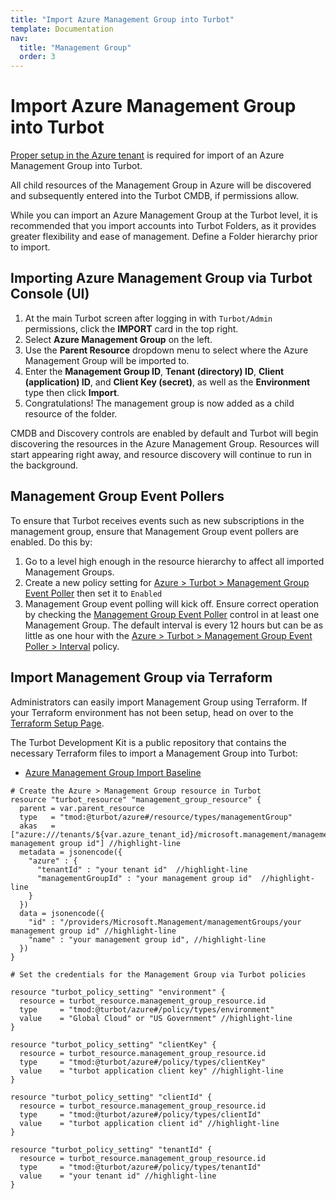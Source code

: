 ```yaml
---
title: "Import Azure Management Group into Turbot"
template: Documentation
nav:
  title: "Management Group"
  order: 3
---
```


# Import Azure Management Group into Turbot

[Proper setup in the Azure tenant](integrations/azure/import) is required for
import of an Azure Management Group into Turbot.

All child resources of the Management Group in Azure will be discovered and
subsequently entered into the Turbot CMDB, if permissions allow.

While you can import an Azure Management Group at the Turbot level, it is
recommended that you import accounts into Turbot Folders, as it provides greater
flexibility and ease of management. Define a Folder hierarchy prior to import.

## Importing Azure Management Group via Turbot Console (UI)

1. At the main Turbot screen after logging in with `Turbot/Admin` permissions,
   click the **IMPORT** card in the top right.
2. Select **Azure Management Group** on the left.
3. Use the **Parent Resource** dropdown menu to select where the Azure
   Management Group will be imported to.
4. Enter the **Management Group ID**, **Tenant (directory) ID**, **Client
   (application) ID**, and **Client Key (secret)**, as well as the
   **Environment** type then click **Import**.
5. Congratulations! The management group is now added as a child resource of the
   folder.

CMDB and Discovery controls are enabled by default and Turbot will begin
discovering the resources in the Azure Management Group. Resources will start
appearing right away, and resource discovery will continue to run in the
background.

## Management Group Event Pollers

To ensure that Turbot receives events such as new subscriptions in the
management group, ensure that Management Group event pollers are enabled. Do
this by:

1. Go to a level high enough in the resource hierarchy to affect all imported
   Management Groups.
2. Create a new policy setting for
   [Azure > Turbot > Management Group Event Poller](https://turbot.com/guardrails/docs/mods/azure/azure/policy#azure--turbot--management-group-event-poller)
   then set it to `Enabled`
3. Management Group event polling will kick off. Ensure correct operation by
   checking the
   [Management Group Event Poller](https://turbot.com/guardrails/docs/mods/azure/azure/control#azure--turbot--management-group-event-poller)
   control in at least one Management Group. The default interval is every 12
   hours but can be as little as one hour with the
   [Azure > Turbot > Management Group Event Poller > Interval](https://turbot.com/guardrails/docs/mods/azure/azure/policy#azure--turbot--management-group-event-poller--interval)
   policy.

## Import Management Group via Terraform

Administrators can easily import Management Group using Terraform. If your
Terraform environment has not been setup, head on over to the
[Terraform Setup Page](reference/terraform/setup).

The Turbot Development Kit is a public repository that contains the necessary
Terraform files to import a Management Group into Turbot:

- [Azure Management Group Import Baseline](https://github.com/turbot/guardrails-samples/tree/main/baselines/azure/azure_management_group_import)

```hcl
# Create the Azure > Management Group resource in Turbot
resource "turbot_resource" "management_group_resource" {
  parent = var.parent_resource
  type   = "tmod:@turbot/azure#/resource/types/managementGroup"
  akas   = ["azure:///tenants/${var.azure_tenant_id}/microsoft.management/managementgroups/your management group id"] //highlight-line
  metadata = jsonencode({
    "azure" : {
      "tenantId" : "your tenant id"  //highlight-line
      "managementGroupId" : "your management group id"  //highlight-line
    }
  })
  data = jsonencode({
    "id" : "/providers/Microsoft.Management/managementGroups/your management group id" //highlight-line
    "name" : "your management group id", //highlight-line
  })
}

# Set the credentials for the Management Group via Turbot policies

resource "turbot_policy_setting" "environment" {
  resource = turbot_resource.management_group_resource.id
  type     = "tmod:@turbot/azure#/policy/types/environment"
  value    = "Global Cloud" or "US Government" //highlight-line
}

resource "turbot_policy_setting" "clientKey" {
  resource = turbot_resource.management_group_resource.id
  type     = "tmod:@turbot/azure#/policy/types/clientKey"
  value    = "turbot application client key" //highlight-line
}

resource "turbot_policy_setting" "clientId" {
  resource = turbot_resource.management_group_resource.id
  type     = "tmod:@turbot/azure#/policy/types/clientId"
  value    = "turbot application client id" //highlight-line
}

resource "turbot_policy_setting" "tenantId" {
  resource = turbot_resource.management_group_resource.id
  type     = "tmod:@turbot/azure#/policy/types/tenantId"
  value    = "your tenant id" //highlight-line
}
```
